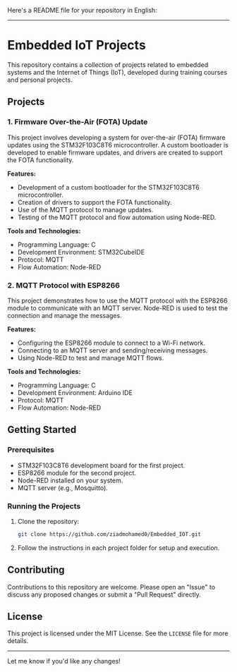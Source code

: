 Here's a README file for your repository in English:

---

# Embedded IoT Projects

This repository contains a collection of projects related to embedded systems and the Internet of Things (IoT), developed during training courses and personal projects.

## Projects

### 1. Firmware Over-the-Air (FOTA) Update

This project involves developing a system for over-the-air (FOTA) firmware updates using the STM32F103C8T6 microcontroller. A custom bootloader is developed to enable firmware updates, and drivers are created to support the FOTA functionality.

**Features:**
- Development of a custom bootloader for the STM32F103C8T6 microcontroller.
- Creation of drivers to support the FOTA functionality.
- Use of the MQTT protocol to manage updates.
- Testing of the MQTT protocol and flow automation using Node-RED.

**Tools and Technologies:**
- Programming Language: C
- Development Environment: STM32CubeIDE
- Protocol: MQTT
- Flow Automation: Node-RED

### 2. MQTT Protocol with ESP8266

This project demonstrates how to use the MQTT protocol with the ESP8266 module to communicate with an MQTT server. Node-RED is used to test the connection and manage the messages.

**Features:**
- Configuring the ESP8266 module to connect to a Wi-Fi network.
- Connecting to an MQTT server and sending/receiving messages.
- Using Node-RED to test and manage MQTT flows.

**Tools and Technologies:**
- Programming Language: C
- Development Environment: Arduino IDE
- Protocol: MQTT
- Flow Automation: Node-RED

## Getting Started

### Prerequisites

- STM32F103C8T6 development board for the first project.
- ESP8266 module for the second project.
- Node-RED installed on your system.
- MQTT server (e.g., Mosquitto).

### Running the Projects

1. Clone the repository:
   ```bash
   git clone https://github.com/ziadmohamed0/Embedded_IOT.git
   ```

2. Follow the instructions in each project folder for setup and execution.

## Contributing

Contributions to this repository are welcome. Please open an "Issue" to discuss any proposed changes or submit a "Pull Request" directly.

## License

This project is licensed under the MIT License. See the `LICENSE` file for more details.

---

Let me know if you'd like any changes!
